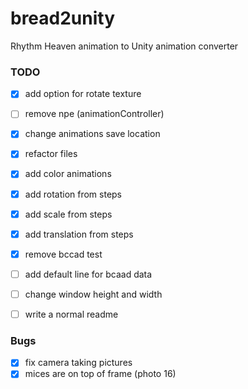 # bread2unity
Rhythm Heaven animation to Unity animation converter


### TODO

- [X] add option for rotate texture

- [ ] remove npe (animationController)

- [x] change animations save location

- [x] refactor files

- [X] add color animations
- [X] add rotation from steps
- [X] add scale from steps
- [x] add translation from steps

- [X] remove bccad test
- [ ] add default line for bcaad data
- [ ] change window height and width

- [ ] write a normal readme

### Bugs
- [X] fix camera taking pictures
- [X] mices are on top of frame (photo 16)